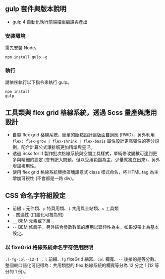 
## gulp 套件與版本說明
- gulp 4 自動化執行前端檔案編譯與產出

### 安裝環境

需先安裝 Node。

```
npm install gulp -g
```

### 執行

請依序執行以下指令來執行 gulp。

```
npm install
gulp
```


## 工具類與 flex grid 格線系統，透過 Scss 量產與應用設計

- 自製 flex grid 格線系統，簡單的斷點設計讓版面自適應 (RWD)，另外利用 ``flex: flex-grow | flex-shrink | flex-basis`` 屬性設計更高彈性的等分規劃，配合計算公式讓排版更加精準與靈活。
- 透過 Scss for if 製作批次格線系統與空間工具樣式，單純修改變數可達到更多與精細的設定 (會有肥大問題，但以受用範圍為主，少量就獨立出來)，另外增加複用性。
- 使用 flex grid 格線系統替換區塊語意式 class 樣式命名，將 HTML tag 為主增加可視性 (不會都是一路 div)。



## CSS 命名字符組設定 
- 前綴 ``c`` 元件類、``p`` 特頁用類、``l`` 共用與全站類、``u`` 工具類
- ``-`` 關連性 (口語化可視為的)
- ``__`` BEM 元素或下層
- ``--`` BEM 修飾子，另外結合參數數值的應用以延伸性為主，如果沒帶上為基本設定。

### 以 flxeGrid 格線系統命名字符使用說明

``.l-fg-col--12-1 ``：``l`` 前綴、``fg`` flxeGrid 縮寫、``col`` 欄寬、``--`` 後接的是等分數。
整個較口語化可記得為：共用類型的 flex 格線系統的欄寬等分為 12 分之 1 (12 等分的 1 份)。